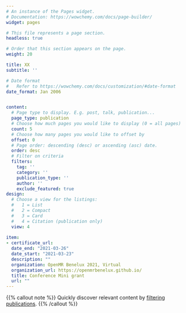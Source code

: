 ```yaml
---
# An instance of the Pages widget.
# Documentation: https://wowchemy.com/docs/page-builder/
widget: pages

# This file represents a page section.
headless: true

# Order that this section appears on the page.
weight: 20

title: XX
subtitle: ''

# Date format
#   Refer to https://wowchemy.com/docs/customization/#date-format
date_format: Jan 2006


content:
  # Page type to display. E.g. post, talk, publication...
  page_type: publication
  # Choose how much pages you would like to display (0 = all pages)
  count: 5
  # Choose how many pages you would like to offset by
  offset: 0
  # Page order: descending (desc) or ascending (asc) date.
  order: desc
  # Filter on criteria
  filters:
    tag: ''
    category: ''
    publication_type: ''
    author: ''
    exclude_featured: true
design:
  # Choose a view for the listings:
  #   1 = List
  #   2 = Compact
  #   3 = Card
  #   4 = Citation (publication only)
  view: 4
  
item:
- certificate_url: 
  date_end: "2021-03-26"
  date_start: "2021-03-23"
  description: ""
  organization: OpenMR Benelux 2021, Virtual
  organization_url: https://openmrbenelux.github.io/
  title: Conference Mini grant
  url: ""
---
```


{{% callout note %}}
Quickly discover relevant content by [filtering publications](./publication/).
{{% /callout %}}
